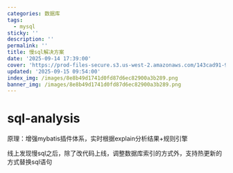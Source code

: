 ```yaml
---
categories: 数据库
tags:
  - mysql
sticky: ''
description: ''
permalink: ''
title: 慢sql解决方案
date: '2025-09-14 17:39:00'
cover: 'https://prod-files-secure.s3.us-west-2.amazonaws.com/143cad91-961b-48b0-82dc-78fbb6eb5abe/c46ad6c9-c687-4bd8-843b-bfedb8d1eb44/wallhaven-1p71gg.png?X-Amz-Algorithm=AWS4-HMAC-SHA256&X-Amz-Content-Sha256=UNSIGNED-PAYLOAD&X-Amz-Credential=ASIAZI2LB46626O2BX5A%2F20250920%2Fus-west-2%2Fs3%2Faws4_request&X-Amz-Date=20250920T020041Z&X-Amz-Expires=3600&X-Amz-Security-Token=IQoJb3JpZ2luX2VjEGoaCXVzLXdlc3QtMiJHMEUCIQCM5Oaiku3FZbfGRD4Tvz%2FUxEpppEE6gAIj47snS1OTKgIgSheOCYIaSVV%2B0vUnN6mat5zFH%2BqDEJxu4TGdaJ%2FKMLIqiAQI4%2F%2F%2F%2F%2F%2F%2F%2F%2F%2F%2FARAAGgw2Mzc0MjMxODM4MDUiDBxVuGPxJ5OJTO55vircA242ASJd3crMINoRtYQwAhsXTUshnFIye7fH0a8vBM29vcXYkThvCFw%2BVqk8BB3giWSpYO%2Fk%2FkTkGEGaf2MJc2GzAgNPPpFkGP%2B%2FOLzKoMzSwFMCi4FwE27X2BWaXPd%2BbzABOb8%2FeGKNReKtYj2Lm6q9GTUopcDTgFWMSGTtsfyFaTkNzlIPiE3hCeuHlT9PyWqkzzR4DSOhyXJhOqJrPa2Dqrxes426Q6vaqe8C5er2wklWsVI64ciRgPvYVBssnALKV%2FOK%2B7aALPsgbB06Wx3%2Fa1UIua%2BCvn8W3XdpJ4BGhFkSqczK0tcaSnOXwYkwK8d%2BIqzdbqsI8iKUep0MiBKwKCKkC9SdHEGvA9qFZCOxH3loB3%2Bp%2B1nl1Cfx%2B2A%2FjO3NP2mr3A58jm0gBuzmf0o10UDpPnuARHDjqov%2BMQEZXNG7T5lGA4nDaVbI%2Fk2VvZ3ihC4f9WiN%2Bi0Q68W8%2BFsKA0hOHzXVLeK1VwVrz2AFqfkCXEx6C35423sdqpJW4DVX9a%2F%2FVdMzbeKVMVKpwA9vyrmtQve0M7nIm3zUdpYqbBVBkujpwx%2BHZaMQ58pYkM5JRRu9yA6G1ujcJveYUVQsoTm3qX%2F4WUiP%2BBw%2BPXjF%2FjiHeXM4uITIL9VVMPyLuMYGOqUBvfkznWD4RDo5GIrYw0JBAQTxXLI1XKPNZ7vCFueRo7dOND8yjTgL66ZyEUZr7q904Ndo3NmcJoBn7et75PHcjm7EY%2BFqJObR0nzj1gxMQULZdhd%2FgM6aPKG2BeTEXIYL9Szb7cwVMMICsu9bc6ZT7qShfh8GuSX5jczZdu68xJzywReUVBa7wd8XTTMDRAChxMaCVReSitAnD8gosGKEz6E%2FFjFA&X-Amz-Signature=8a0a6f0fd897cfaaddd00b750cea0c51c40dd9c163ba7f0fbfad0745c4795f15&X-Amz-SignedHeaders=host&x-amz-checksum-mode=ENABLED&x-id=GetObject'
updated: '2025-09-15 09:54:00'
index_img: /images/8e8b49d1741d0fd87d6ec82900a3b289.png
banner_img: /images/8e8b49d1741d0fd87d6ec82900a3b289.png
---
```


# sql-analysis


原理：增强mybatis插件体系，实时根据explain分析结果+规则引擎


线上发现慢sql之后，除了改代码上线，调整数据库索引的方式外，支持热更新的方式替换sql语句

